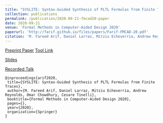 ```yaml
---
title: "SYSLITE: Syntax-Guided Synthesis of PLTL Formulas from Finite Traces"
collection: publications
permalink: /publication/2020-09-21-fmcad20-paper
date: 2020-09-21
venue: 'Formal Methods in Computer-Aided Design 2020'
paperurl: 'http://farif.github.io/files/papers/Farif-FMCAD-20.pdf'
citation: 'M. Fareed Arif, Daniel Larraz, Mitziu Echeverria, Andrew Reynolds, Omar Chowdhury and Cesare Tinelli <b>FMCAD 2020</b>'
---
```


<a href='https://github.com/CLC-UIowa/SySLite/blob/master/tech-report.pdf'>Preprint Paper</a>
<a href='https://github.com/CLC-UIowa/SySLite'>Tool Link</a>

<a href='https://iowa-my.sharepoint.com/:p:/g/personal/marif_uiowa_edu/Ec7EDSSCXgdLrMuzikmR99IBe3IH9d2nGF_7mvUkakvwMg?e=NlarZm'>Slides</a>

<a href='https://www.loom.com/share/29fde3b1bd1c4de081d4df450ad0d9c6'>Recorded Talk</a>

 ~~~ 
 @inproceedings{arif2020,
  title={SYSLITE: Syntax-Guided Synthesis of PLTL Formulas from Finite Traces},
  author={M. Fareed Arif, Daniel Larraz, Mitziu Echeverria, Andrew Reynolds, Omar Chowdhury, Cesare Tinelli},
  booktitle={Formal Methods in Computer-Aided Design 2020},
  pages={},
  year={2020},
  organization={Springer}
}
 ~~~ 